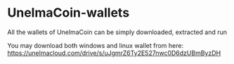 # UnelmaCoin-wallets

All the wallets of UnelmaCoin can be simply downloaded, extracted and run

You may download both windows and linux wallet from here: https://unelmacloud.com/drive/s/uJgmrZ6Ty2E527nwc0D6dzUBmByzDH
